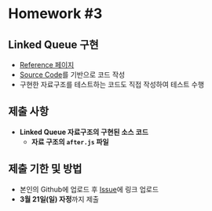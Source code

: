 # Homework #3

## Linked Queue 구현

- [Reference 페이지](https://github.com/ai-creatv/algorithm_FDS18/blob/master/3_DataStructures/3_6_Queues/README.md)
- [Source Code](https://github.com/ai-creatv/algorithm_FDS18/blob/master/3_DataStructures/3_6_Queues/src/linkedQ/after.js)를 기반으로 코드 작성
- 구현한 자료구조를 테스트하는 코드도 직접 작성하여 테스트 수행

## 제출 사항

- **Linked Queue 자료구조의 구현된 소스 코드**
  - **자료 구조의 `after.js` 파일**

## 제출 기한 및 방법

- 본인의 Github에 업로드 후 [Issue](https://github.com/ai-creatv/algorithm_FDS18/issues)에 링크 업로드
- **3월 21일(일) 자정**까지 제출
